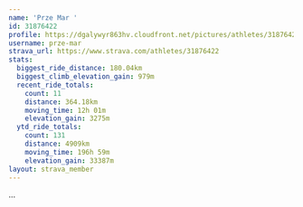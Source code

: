 ```yaml
---
name: 'Prze Mar '
id: 31876422
profile: https://dgalywyr863hv.cloudfront.net/pictures/athletes/31876422/22548952/4/large.jpg
username: prze-mar
strava_url: https://www.strava.com/athletes/31876422
stats:
  biggest_ride_distance: 180.04km
  biggest_climb_elevation_gain: 979m
  recent_ride_totals:
    count: 11
    distance: 364.18km
    moving_time: 12h 01m
    elevation_gain: 3275m
  ytd_ride_totals:
    count: 131
    distance: 4909km
    moving_time: 196h 59m
    elevation_gain: 33387m
layout: strava_member
--- 
```

...
